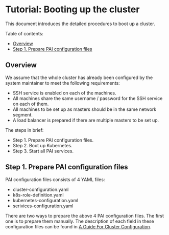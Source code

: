 # Tutorial: Booting up the cluster

This document introduces the detailed procedures to boot up a cluster.

Table of contents:
<!-- TOC depthFrom:2 depthTo:3 -->

- [Overview <a name="overview"></a>](#overview-a-nameoverviewa)
- [Step 1. Prepare PAI configuration files <a name="Model"></a>](#step-1-prepare-pai-configuration-files-a-namemodela)

<!-- /TOC -->

## Overview <a name="overview"></a>

We assume that the whole cluster has already been configured by the system maintainer to meet the following requirements:

- SSH service is enabled on each of the machines.
- All machines share the same username / password for the SSH service on each of them.
- All machines to be set up as masters should be in the same network segment.
- A load balancer is prepared if there are multiple masters to be set up.

The steps in brief:

- Step 1. Prepare PAI configuration files.
- Step 2. Boot up Kubernetes.
- Step 3. Start all PAI services.

## Step 1. Prepare PAI configuration files <a name="Model"></a>

PAI configuration files consists of 4 YAML files:

- cluster-configuration.yaml
- k8s-role-definition.yaml
- kubernetes-configuration.yaml
- serivices-configuration.yaml

There are two ways to prepare the above 4 PAI configuration files. The first one is to prepare them manually. The description of each field in these configuration files can be found in [A Guide For Cluster Configuration](how-to-write-pai-configuration.md).
